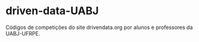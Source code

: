 # driven-data-UABJ
Códigos de competições do site drivendata.org por alunos e professores da UABJ-UFRPE.
